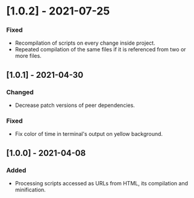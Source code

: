 # [1.0.2] - 2021-07-25

### Fixed

- Recompilation of scripts on every change inside project.
- Repeated compilation of the same files if it is referenced from two or more files.

## [1.0.1] - 2021-04-30

### Changed

- Decrease patch versions of peer dependencies.

### Fixed

- Fix color of time in terminal's output on yellow background.

## [1.0.0] - 2021-04-08

### Added

- Processing scripts accessed as URLs from HTML, its compilation and minification.
